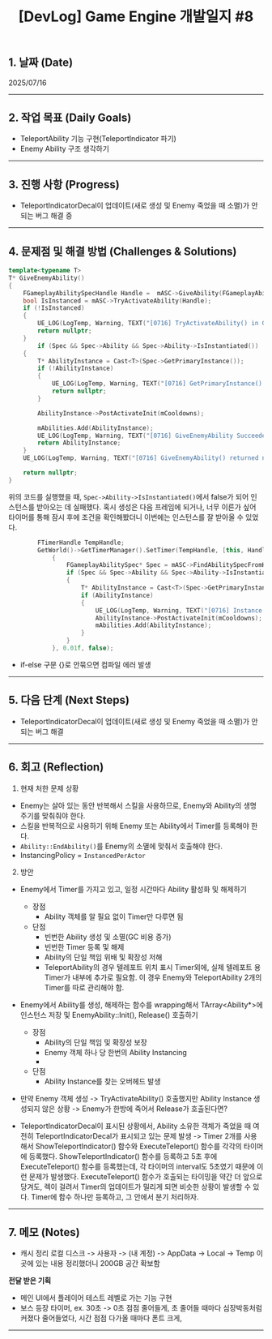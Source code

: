 ﻿---
title: "[DevLog] Game Engine 개발일지 #8"
excerpt: Game Engine 개발일지
categories:
  - DevLog
tags:
  - 개발일지
  - QuantumVerge
  - UnrealEngine
---
## 1. 날짜 (Date)

2025/07/16

---

## 2. 작업 목표 (Daily Goals)

- TeleportAbility 기능 구현(TeleportIndicator 파기)
- Enemy Ability 구조 생각하기

---

## 3. 진행 사항 (Progress)

- TeleportIndicatorDecal이 업데이트(새로 생성 및 Enemy 죽었을 때 소멸)가 안되는 버그 해결 중

---

## 4. 문제점 및 해결 방법 (Challenges & Solutions)

```c++
template<typename T>
T* GiveEnemyAbility()
{
	FGameplayAbilitySpecHandle Handle =  mASC->GiveAbility(FGameplayAbilitySpec(T::StaticClass(), 1, 0));
	bool IsInstanced = mASC->TryActivateAbility(Handle);
	if (!IsInstanced)
	{
		UE_LOG(LogTemp, Warning, TEXT("[0716] TryActivateAbility() in GiveEnemyAbility() returned nullptr"));
		return nullptr;
	}
		if (Spec && Spec->Ability && Spec->Ability->IsInstantiated())
	{
		T* AbilityInstance = Cast<T>(Spec->GetPrimaryInstance());
		if (!AbilityInstance)
		{
			UE_LOG(LogTemp, Warning, TEXT("[0716] GetPrimaryInstance() in GiveEnemyAbility() returned nullptr"));
			return nullptr;
		}

		AbilityInstance->PostActivateInit(mCooldowns);

		mAbilities.Add(AbilityInstance);
		UE_LOG(LogTemp, Warning, TEXT("[0716] GiveEnemyAbility Succeeded"));
		return AbilityInstance;
	}
	UE_LOG(LogTemp, Warning, TEXT("[0716] GiveEnemyAbility() returned nullptr"));

	return nullptr;
}
```

위의 코드를 실행했을 때, `Spec->Ability->IsInstantiated()`에서 false가 되어 인스턴스를 받아오는 데 실패했다. 혹시 생성은 다음 프레임에 되거나, 너무 이른가 싶어 타이머를 통해 잠시 후에 조건을 확인해봤더니 이번에는 인스턴스를 잘 받아올 수 있었다.

```c++
		FTimerHandle TempHandle;
		GetWorld()->GetTimerManager().SetTimer(TempHandle, [this, Handle]()
			{
				FGameplayAbilitySpec* Spec = mASC->FindAbilitySpecFromHandle(Handle);
				if (Spec && Spec->Ability && Spec->Ability->IsInstantiated())
				{
					T* AbilityInstance = Cast<T>(Spec->GetPrimaryInstance());
					if (AbilityInstance)
					{
						UE_LOG(LogTemp, Warning, TEXT("[0716] Instance Get~!"));
						AbilityInstance->PostActivateInit(mCooldowns);
						mAbilities.Add(AbilityInstance);
					}
				}
			}, 0.01f, false);
```

- if-else 구문 \{\}로 안묶으면 컴파일 에러 발생 

---

## 5. 다음 단계 (Next Steps)

- TeleportIndicatorDecal이 업데이트(새로 생성 및 Enemy 죽었을 때 소멸)가 안되는 버그 해결

---

## 6. 회고 (Reflection)

1. 현재 처한 문제 상황
- Enemy는 살아 있는 동안 반복해서 스킬을 사용하므로, Enemy와 Ability의 생명 주기를 맞춰줘야 한다.
- 스킬을 반복적으로 사용하기 위해 Enemy 또는 Ability에서 Timer를 등록해야 한다.
- `Ability::EndAbility()`를 Enemy의 소멸에 맞춰서 호출해야 한다.
- InstancingPolicy = `InstancedPerActor`

2. 방안
- Enemy에서 Timer를 가지고 있고, 일정 시간마다 Ability 활성화 및 해제하기
	- 장점
		- Ability 객체를 알 필요 없이 Timer만 다루면 됨
	- 단점
		- 빈번한 Ability 생성 및 소멸(GC 비용 증가)
		- 빈번한 Timer 등록 및 해제
		- Ability의 단일 책임 위배 및 확장성 저해
		- TeleportAbility의 경우 텔레포트 위치 표시 Timer외에, 실제 텔레포트 용 Timer가 내부에 추가로 필요함. 이 경우 Enemy와 TeleportAbility 2개의 Timer를 따로 관리해야 함.
		

- Enemy에서 Ability를 생성, 해제하는 함수를 wrapping해서 TArray\<Ability\*\>에 인스턴스 저장 및 EnemyAbility::Init(), Release() 호출하기
	- 장점
		- Ability의 단일 책임 및 확장성 보장
		- Enemy 객체 하나 당 한번의 Ability Instancing
		- 
	- 단점
		- Ability Instance를 찾는 오버헤드 발생


- 만약 Enemy 객체 생성 -> TryActivateAbility() 호출했지만 Ability Instance 생성되지 않은 상황 -> Enemy가 한방에 죽어서 Release가 호출된다면?

- TeleportIndicatorDecal이 표시된 상황에서, Ability 소유한 객체가 죽었을 때 여전히 TeleportIndicatorDecal가 표시되고 있는 문제 발생 -> Timer 2개를 사용해서 ShowTeleportIndicator() 함수와 ExecuteTeleport() 함수를 각각의 타이머에 등록했다. ShowTeleportIndicator() 함수를 등록하고 5초 후에 ExecuteTeleport() 함수를 등록했는데, 각 타이머의 interval도 5초였기 때문에 이런 문제가 발생했다. ExecuteTeleport() 함수가 호출되는 타이밍을 약간 더 앞으로 당겨도, 렉이 걸려서 Timer의 업데이트가 밀리게 되면 비슷한 상황이 발생할 수 있다. Timer에 함수 하나만 등록하고, 그 안에서 분기 처리하자.

---

## 7. 메모 (Notes)

- 캐시 정리
	로컬 디스크 -> 사용자 -> (내 계정) -> AppData -> Local -> Temp
	이 곳에 있는 내용 정리했더니 200GB 공간 확보함


**전달 받은 기획**
- 메인 UI에서 플레이어 테스트 레벨로 가는 기능 구현
- 보스 등장 타이머, ex. 30초 -> 0초 점점 줄어들게, 초 줄어들 때마다 심장박동처럼 커졌다 줄어들었다, 시간 점점 다가올 때마다 폰트 크게,
---


